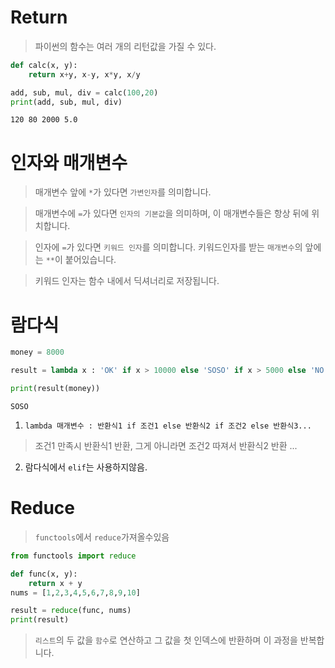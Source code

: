 # Return
> 파이썬의 함수는 여러 개의 리턴값을 가질 수 있다.
```py
def calc(x, y):
	return x+y, x-y, x*y, x/y

add, sub, mul, div = calc(100,20)
print(add, sub, mul, div)
```
```
120 80 2000 5.0
```
# 인자와 매개변수
> 매개변수 앞에 `*`가 있다면 `가변인자`를 의미합니다.

> 매개변수에 `=`가 있다면 `인자의 기본값`을 의미하며, 이 매개변수들은 항상 뒤에 위치합니다.

> 인자에 `=`가 있다면 `키워드 인자`를 의미합니다. 키워드인자를 받는 `매개변수`의 앞에는 `**`이 붙어있습니다.

> 키워드 인자는 함수 내에서 딕셔너리로 저장됩니다.

# 람다식
```py
money = 8000

result = lambda x : 'OK' if x > 10000 else 'SOSO' if x > 5000 else 'NO'

print(result(money))
```
```
SOSO
```
1. `lambda 매개변수 : 반환식1 if 조건1 else 반환식2 if 조건2 else 반환식3...`
> 조건1 만족시 반환식1 반환, 그게 아니라면 조건2 따져서 반환식2 반환 ...

2. 람다식에서 `elif`는 사용하지않음.

# Reduce
> `functools`에서 `reduce`가져올수있음
```py
from functools import reduce

def func(x, y):
	return x + y
nums = [1,2,3,4,5,6,7,8,9,10]

result = reduce(func, nums)
print(result)
```
> `리스트`의 두 값을 `함수`로 연산하고 그 값을 첫 인덱스에 반환하며 이 과정을 반복합니다.